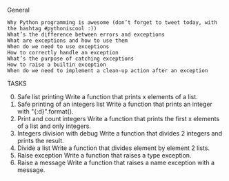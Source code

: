 General

    Why Python programming is awesome (don’t forget to tweet today, with the hashtag #pythoniscool :))
    What’s the difference between errors and exceptions
    What are exceptions and how to use them
    When do we need to use exceptions
    How to correctly handle an exception
    What’s the purpose of catching exceptions
    How to raise a builtin exception
    When do we need to implement a clean-up action after an exception

TASKS

0. Safe list printing
Write a function that prints x elements of a list.
1. Safe printing of an integers list
Write a function that prints an integer with "{:d}".format().
2. Print and count integers
Write a function that prints the first x elements of a list and only integers.
3. Integers division with debug
Write a function that divides 2 integers and prints the result.
4. Divide a list
Write a function that divides element by element 2 lists.
5. Raise exception
Write a function that raises a type exception.
6. Raise a message
Write a function that raises a name exception with a message.